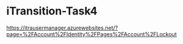 # iTransition-Task4
https://itrausermanager.azurewebsites.net/?page=%2FAccount%2FIdentity%2FPages%2FAccount%2FLockout
